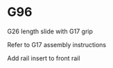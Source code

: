 # G96
G26 length slide with G17 grip

Refer to G17 assembly instructions

Add rail insert to front rail
